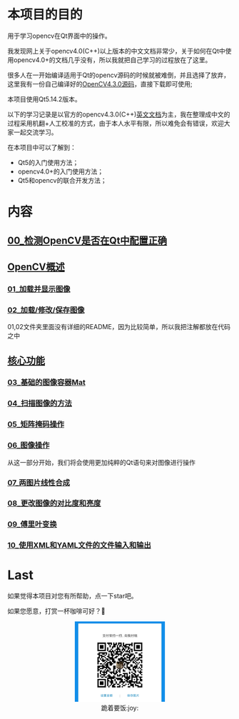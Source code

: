 <!--
 * @Date: 2020-08-08 12:03:40
 * @LastEditTime: 2020-08-18 21:36:38
 * @Author:  Chang_Bin
 * @LastEditors: Chang_Bin
 * @Email: bin_chang@qq.com
 * @Description: In User Settings Edit
-->
# 本项目的目的
用于学习opencv在Qt界面中的操作。

我发现网上关于opencv4.0(C++)以上版本的中文文档非常少，关于如何在Qt中使用opencv4.0+的文档几乎没有，所以我就把自己学习的过程放在了这里。

很多人在一开始编译适用于Qt的opencv源码的时候就被难倒，并且选择了放弃，这里我有一份自己编译好的[OpenCV4.3.0源码](./opencv430ForQtBuild_win64/)，直接下载即可使用;

本项目使用Qt5.14.2版本。

以下的学习记录是以官方的opencv4.3.0(C++)[英文文档](https://docs.opencv.org/4.3.0/de/d7a/tutorial_table_of_content_core.html)为主，我在整理成中文的过程采用机翻+人工校准的方式，由于本人水平有限，所以难免会有错误，欢迎大家一起交流学习。

在本项目中可以了解到：
* Qt5的入门使用方法；
* opencv4.0+的入门使用方法；
* Qt5和opencv的联合开发方法；


# 内容

## [00_检测OpenCV是否在Qt中配置正确](./00_QtCvEnvironmentTest/)

## [OpenCV概述](https://docs.opencv.org/4.3.0/df/d65/tutorial_table_of_content_introduction.html)
### [01_加载并显示图像](./01_LoadAndDisplayAnImage/)
### [02_加载/修改/保存图像](./02_LoadModifySaveAnImage/)
01,02文件夹里面没有详细的README，因为比较简单，所以我把注解都放在代码之中

## [核心功能](https://docs.opencv.org/4.3.0/de/d7a/tutorial_table_of_content_core.html)
### [03_基础的图像容器Mat](./03_BasicImageContainerMat/)
### [04_扫描图像的方法](./04_scanImages/)
### [05_矩阵掩码操作](./05_MaskOperationsOnMatrices/)
### [06_图像操作](./06_operationsWithImages/)
从这一部分开始，我们将会使用更加纯粹的Qt语句来对图像进行操作
### [07_两图片线性合成](./07_addTwoImages/)
### [08_更改图像的对比度和亮度](./08_ChangeContrastAndBrightnessOfAnImage/)
### [09_傅里叶变换](./09_DiscreteFourierTransform/)
### [10_使用XML和YAML文件的文件输入和输出](./10_FileInputOutputUsingXMLAndYAML/)





# Last
如果觉得本项目对您有所帮助，点一下star吧。

如果您愿意，打赏一杯咖啡可好？:pray:

<div align="center">
<img style="align: center" src="beg.jpg" width="40%" height="40%" alt="" />
<div align=center>跪着要饭:joy: </div>
  </div>
